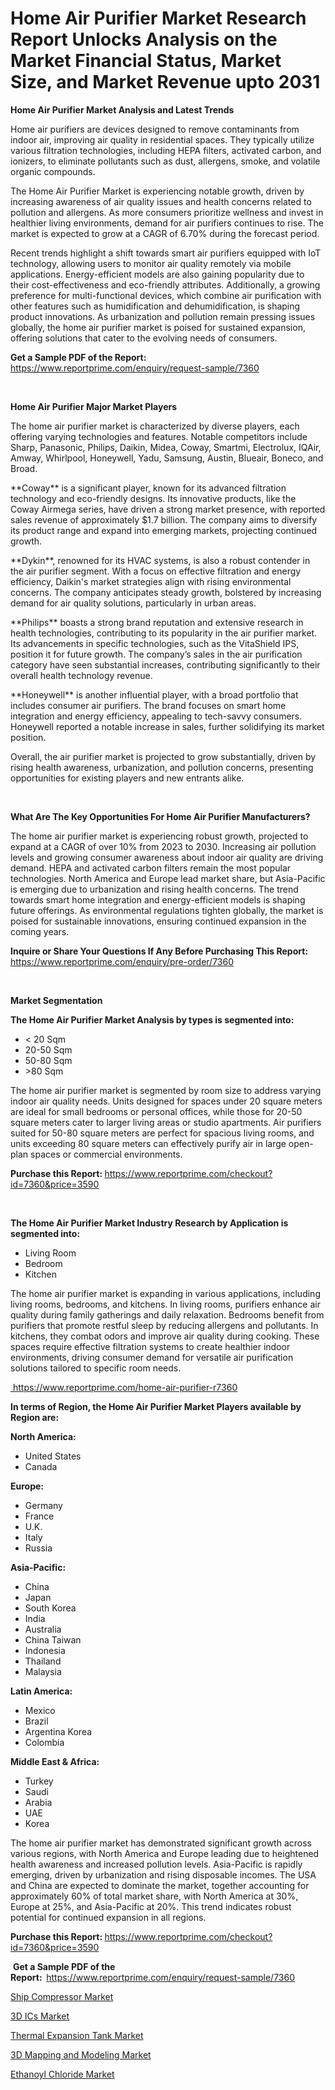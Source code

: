 <p><h1>Home Air Purifier Market Research Report Unlocks Analysis on the Market Financial Status, Market Size, and Market Revenue upto 2031</h1></p><p><strong>Home Air Purifier Market Analysis and Latest Trends</strong></p>
<p><p>Home air purifiers are devices designed to remove contaminants from indoor air, improving air quality in residential spaces. They typically utilize various filtration technologies, including HEPA filters, activated carbon, and ionizers, to eliminate pollutants such as dust, allergens, smoke, and volatile organic compounds.</p><p>The Home Air Purifier Market is experiencing notable growth, driven by increasing awareness of air quality issues and health concerns related to pollution and allergens. As more consumers prioritize wellness and invest in healthier living environments, demand for air purifiers continues to rise. The market is expected to grow at a CAGR of 6.70% during the forecast period.</p><p>Recent trends highlight a shift towards smart air purifiers equipped with IoT technology, allowing users to monitor air quality remotely via mobile applications. Energy-efficient models are also gaining popularity due to their cost-effectiveness and eco-friendly attributes. Additionally, a growing preference for multi-functional devices, which combine air purification with other features such as humidification and dehumidification, is shaping product innovations. As urbanization and pollution remain pressing issues globally, the home air purifier market is poised for sustained expansion, offering solutions that cater to the evolving needs of consumers.</p></p>
<p><strong>Get a Sample PDF of the Report:&nbsp;</strong> <a href="https://www.reportprime.com/enquiry/request-sample/7360?utm_campaign=37&utm_medium=2&utm_source=Github&utm_content=ia&utm_term=15112024&utm_id=home-air-purifier">https://www.reportprime.com/enquiry/request-sample/7360</a></p>
<p>&nbsp;</p>
<p><strong>Home Air Purifier Major Market Players</strong></p>
<p><p>The home air purifier market is characterized by diverse players, each offering varying technologies and features. Notable competitors include Sharp, Panasonic, Philips, Daikin, Midea, Coway, Smartmi, Electrolux, IQAir, Amway, Whirlpool, Honeywell, Yadu, Samsung, Austin, Blueair, Boneco, and Broad. </p><p>**Coway** is a significant player, known for its advanced filtration technology and eco-friendly designs. Its innovative products, like the Coway Airmega series, have driven a strong market presence, with reported sales revenue of approximately $1.7 billion. The company aims to diversify its product range and expand into emerging markets, projecting continued growth.</p><p>**Dykin**, renowned for its HVAC systems, is also a robust contender in the air purifier segment. With a focus on effective filtration and energy efficiency, Daikin's market strategies align with rising environmental concerns. The company anticipates steady growth, bolstered by increasing demand for air quality solutions, particularly in urban areas.</p><p>**Philips** boasts a strong brand reputation and extensive research in health technologies, contributing to its popularity in the air purifier market. Its advancements in specific technologies, such as the VitaShield IPS, position it for future growth. The company’s sales in the air purification category have seen substantial increases, contributing significantly to their overall health technology revenue.</p><p>**Honeywell** is another influential player, with a broad portfolio that includes consumer air purifiers. The brand focuses on smart home integration and energy efficiency, appealing to tech-savvy consumers. Honeywell reported a notable increase in sales, further solidifying its market position.</p><p>Overall, the air purifier market is projected to grow substantially, driven by rising health awareness, urbanization, and pollution concerns, presenting opportunities for existing players and new entrants alike.</p></p>
<p>&nbsp;</p>
<p><strong>What Are The Key Opportunities For Home Air Purifier Manufacturers?</strong></p>
<p><p>The home air purifier market is experiencing robust growth, projected to expand at a CAGR of over 10% from 2023 to 2030. Increasing air pollution levels and growing consumer awareness about indoor air quality are driving demand. HEPA and activated carbon filters remain the most popular technologies. North America and Europe lead market share, but Asia-Pacific is emerging due to urbanization and rising health concerns. The trend towards smart home integration and energy-efficient models is shaping future offerings. As environmental regulations tighten globally, the market is poised for sustainable innovations, ensuring continued expansion in the coming years.</p></p>
<p><strong>Inquire or Share Your Questions If Any Before Purchasing This Report:</strong> <a href="https://www.reportprime.com/enquiry/pre-order/7360?utm_campaign=37&utm_medium=2&utm_source=Github&utm_content=ia&utm_term=15112024&utm_id=home-air-purifier">https://www.reportprime.com/enquiry/pre-order/7360</a></p>
<p>&nbsp;</p>
<p><strong>Market Segmentation</strong></p>
<p><strong>The Home Air Purifier Market Analysis by types is segmented into:</strong></p>
<p><ul><li>< 20 Sqm</li><li>20-50 Sqm</li><li>50-80 Sqm</li><li>>80 Sqm</li></ul></p>
<p><p>The home air purifier market is segmented by room size to address varying indoor air quality needs. Units designed for spaces under 20 square meters are ideal for small bedrooms or personal offices, while those for 20-50 square meters cater to larger living areas or studio apartments. Air purifiers suited for 50-80 square meters are perfect for spacious living rooms, and units exceeding 80 square meters can effectively purify air in large open-plan spaces or commercial environments.</p></p>
<p><strong>Purchase this Report:&nbsp;</strong><a href="https://www.reportprime.com/checkout?id=7360&price=3590&utm_campaign=37&utm_medium=2&utm_source=Github&utm_content=ia&utm_term=15112024&utm_id=home-air-purifier">https://www.reportprime.com/checkout?id=7360&price=3590</a></p>
<p>&nbsp;</p>
<p><strong>The Home Air Purifier Market Industry Research by Application is segmented into:</strong></p>
<p><ul><li>Living Room</li><li>Bedroom</li><li>Kitchen</li></ul></p>
<p><p>The home air purifier market is expanding in various applications, including living rooms, bedrooms, and kitchens. In living rooms, purifiers enhance air quality during family gatherings and daily relaxation. Bedrooms benefit from purifiers that promote restful sleep by reducing allergens and pollutants. In kitchens, they combat odors and improve air quality during cooking. These spaces require effective filtration systems to create healthier indoor environments, driving consumer demand for versatile air purification solutions tailored to specific room needs.</p></p>
<p><a href="https://www.reportprime.com/home-air-purifier-r7360?utm_campaign=37&utm_medium=2&utm_source=Github&utm_content=ia&utm_term=15112024&utm_id=home-air-purifier">&nbsp;https://www.reportprime.com/home-air-purifier-r7360</a></p>
<p><strong>In terms of Region, the Home Air Purifier Market Players available by Region are:</strong></p>
<p>
    <p> <strong> North America: </strong>
        <ul>
            <li>United States</li>
            <li>Canada</li>
        </ul>
        </p> 
    <p> <strong> Europe: </strong>
        <ul>
            <li>Germany</li>
            <li>France</li>
            <li>U.K.</li>
            <li>Italy</li>
            <li>Russia</li>
        </ul>
        </p> 
    <p> <strong> Asia-Pacific: </strong>
        <ul>
            <li>China</li>
            <li>Japan</li>
            <li>South Korea</li>
            <li>India</li>
            <li>Australia</li>
            <li>China Taiwan</li>
            <li>Indonesia</li>
            <li>Thailand</li>
            <li>Malaysia</li>
        </ul>
        </p> 
    <p> <strong> Latin America: </strong>
        <ul>
            <li>Mexico</li>
            <li>Brazil</li>
            <li>Argentina Korea</li>
            <li>Colombia</li>
        </ul>
        </p> 
    <p> <strong> Middle East & Africa: </strong>
        <ul>
            <li>Turkey</li>
            <li>Saudi</li>
            <li>Arabia</li>
            <li>UAE</li>
            <li>Korea</li>
        </ul>
    </p>
    </p>
<p><p>The home air purifier market has demonstrated significant growth across various regions, with North America and Europe leading due to heightened health awareness and increased pollution levels. Asia-Pacific is rapidly emerging, driven by urbanization and rising disposable incomes. The USA and China are expected to dominate the market, together accounting for approximately 60% of total market share, with North America at 30%, Europe at 25%, and Asia-Pacific at 20%. This trend indicates robust potential for continued expansion in all regions.</p></p>
<p><strong>Purchase this Report: </strong><a href="https://www.reportprime.com/checkout?id=7360&price=3590&utm_campaign=37&utm_medium=2&utm_source=Github&utm_content=ia&utm_term=15112024&utm_id=home-air-purifier">https://www.reportprime.com/checkout?id=7360&price=3590</a></p>
<p>&nbsp;<strong>Get a Sample PDF of the Report:&nbsp;&nbsp;</strong><a href="https://www.reportprime.com/enquiry/request-sample/7360?utm_campaign=37&utm_medium=2&utm_source=Github&utm_content=ia&utm_term=15112024&utm_id=home-air-purifier">https://www.reportprime.com/enquiry/request-sample/7360</a></p>
<p><strong></strong></p>
<p><p><a href="https://github.com/SamiaHussain82/Market-Research-Report-List-1/blob/main/ship-compressor-market.md?utm_campaign=37&utm_medium=2&utm_source=Github&utm_content=ia&utm_term=15112024&utm_id=home-air-purifier">Ship Compressor Market</a></p><p><a href="https://issuu.com/reportprime-2/docs/3d-ics-market-size-2030.pptx_64a7b172384995?utm_campaign=37&utm_medium=2&utm_source=Github&utm_content=ia&utm_term=15112024&utm_id=home-air-purifier">3D ICs Market</a></p><p><a href="https://github.com/DianaWilson796/Market-Research-Report-List-1/blob/main/thermal-expansion-tank-market.md?utm_campaign=37&utm_medium=2&utm_source=Github&utm_content=ia&utm_term=15112024&utm_id=home-air-purifier">Thermal Expansion Tank Market</a></p><p><a href="https://issuu.com/reportprime-2/docs/3d-mapping-and-modeling-market-size_a14e95e25eb55a?utm_campaign=37&utm_medium=2&utm_source=Github&utm_content=ia&utm_term=15112024&utm_id=home-air-purifier">3D Mapping and Modeling Market</a></p><p><a href="https://www.linkedin.com/pulse/global-ethanoyl-chloride-market-forecast-2024-2031-ugznc?utm_campaign=37&utm_medium=2&utm_source=Github&utm_content=ia&utm_term=15112024&utm_id=home-air-purifier">Ethanoyl Chloride Market</a></p></p>